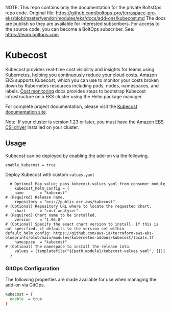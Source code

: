<!-- note marker start -->
NOTE: This repo contains only the documentation for the private BoltsOps repo code.
Original file: https://github.com/boltops-pro/terraspace-pro-eks/blob/master/vendor/modules/eks/docs/add-ons/kubecost.md
The docs are publish so they are available for interested subscribers.
For access to the source code, you can become a BoltOps subscriber.
See: https://learn.boltops.com

<!-- note marker end -->

# Kubecost

Kubecost provides real-time cost visibility and insights for teams using Kubernetes, helping you continuously reduce your cloud costs.
Amazon EKS supports Kubecost, which you can use to monitor your costs broken down by Kubernetes resources including pods, nodes, namespaces, and labels.
[Cost monitoring](https://docs.aws.amazon.com/eks/latest/userguide/cost-monitoring.html) docs provides steps to bootstrap Kubecost infrastructure on a EKS cluster using the Helm package manager.

For complete project documentation, please visit the [Kubecost documentation site](https://www.kubecost.com/).

Note: If your cluster is version 1.23 or later, you must have the [Amazon EBS CSI driver](https://docs.aws.amazon.com/eks/latest/userguide/ebs-csi.html) installed on your cluster.

## Usage

Kubecost can be deployed by enabling the add-on via the following.

```hcl
enable_kubecost = true
```

Deploy Kubecost with custom `values.yaml`

```hcl
  # Optional Map value; pass kubecost-values.yaml from consumer module
    kubecost_helm_config = {
    name       = "kubecost"                                             # (Required) Release name.
    repository = "oci://public.ecr.aws/kubecost"                        # (Optional) Repository URL where to locate the requested chart.
    chart      = "cost-analyzer"                                        # (Required) Chart name to be installed.
    version    = "1.96.0"                                               # (Optional) Specify the exact chart version to install. If this is not specified, it defaults to the version set within default_helm_config: https://github.com/aws-ia/terraform-aws-eks-blueprints/blob/main/modules/kubernetes-addons/kubecost/locals.tf
    namespace  = "kubecost"                                             # (Optional) The namespace to install the release into.
    values = [templatefile("${path.module}/kubecost-values.yaml", {})]
  }
```

### GitOps Configuration

The following properties are made available for use when managing the add-on via GitOps.

```sh
kubecost = {
  enable  = true
}
```

